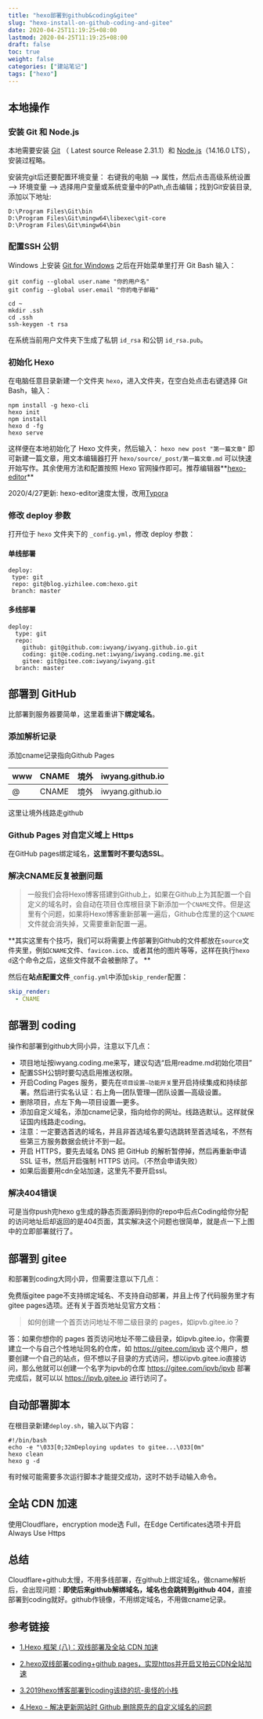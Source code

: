 ```yaml
---
title: "hexo部署到github&coding&gitee"
slug: "hexo-install-on-github-coding-and-gitee"
date: 2020-04-25T11:19:25+08:00
lastmod: 2020-04-25T11:19:25+08:00
draft: false
toc: true
weight: false
categories: ["建站笔记"]
tags: ["hexo"]
---
```


## 本地操作

### 安装 Git 和 Node.js

本地需要安装 [Git](https://git-scm.com/) （ Latest source Release  2.31.1）和 [Node.js](https://nodejs.org/en/)（14.16.0 LTS），安装过程略。

安装完git后还要配置环境变量：
右键我的电脑 –> 属性，然后点击高级系统设置 –> 环境变量 –> 选择用户变量或系统变量中的Path,点击编辑；找到Git安装目录,添加以下地址:

```
D:\Program Files\Git\bin
D:\Program Files\Git\mingw64\libexec\git-core
D:\Program Files\Git\mingw64\bin
```

### 配置SSH 公钥

Windows 上安装 [Git for Windows](https://git-for-windows.github.io/) 之后在开始菜单里打开 Git Bash 输入：

```
git config --global user.name "你的用户名"
git config --global user.email "你的电子邮箱"
```

```
cd ~
mkdir .ssh
cd .ssh
ssh-keygen -t rsa
```

在系统当前用户文件夹下生成了私钥 `id_rsa` 和公钥 `id_rsa.pub`。

### 初始化 Hexo

在电脑任意目录新建一个文件夹 `hexo`，进入文件夹，在空白处点击右键选择 Git Bash，输入：

```
npm install -g hexo-cli
hexo init
npm install
hexo d -fg
hexo serve
```

这样便在本地初始化了 Hexo 文件夹，然后输入：
`hexo new post "第一篇文章"`
即可新建一篇文章，用文本编辑器打开 `hexo/source/_post/第一篇文章.md` 可以快速开始写作。其余使用方法和配置按照 Hexo 官网操作即可。推荐编辑器**[hexo-editor](https://github.com/zhuzhuyule/HexoEditor)**

2020/4/27更新: hexo-editor速度太慢，改用[Typora](https://www.typora.io)

### 修改 deploy 参数

打开位于 `hexo` 文件夹下的 `_config.yml`，修改 deploy 参数：

#### 单线部署

```
deploy:
 type: git
 repo: git@blog.yizhilee.com:hexo.git
 branch: master
```

#### 多线部署

```
deploy:
  type: git
  repo:
    github: git@github.com:iwyang/iwyang.github.io.git
    coding: git@e.coding.net:iwyang/iwyang.coding.me.git
    gitee: git@gitee.com:iwyang/iwyang.git
  branch: master
```

## 部署到 GitHub

比部署到服务器要简单，这里着重讲下**绑定域名**。

### 添加解析记录

添加cname记录指向Github Pages 

| www  | CNAME | 境外 | iwyang.github.io |
| ---- | ----- | ---- | ---------------- |
| @    | CNAME | 境外 | iwyang.github.io |

这里让境外线路走github

<!-- more-->

### Github Pages 对自定义域上 Https

在GitHub pages绑定域名，**这里暂时不要勾选SSL**。

### 解决CNAME反复被删问题

> 一般我们会将Hexo博客搭建到Github上，如果在Github上为其配置一个自定义的域名时，会自动在项目仓库根目录下新添加一个`CNAME`文件。但是这里有个问题，如果将Hexo博客重新部署一遍后，Github仓库里的这个`CNAME`文件就会消失掉，又需要重新配置一遍。

**其实这里有个技巧，我们可以将需要上传部署到Github的文件都放在`source`文件夹里，例如`CNAME`文件、`favicon.ico`、或者其他的图片等等，这样在执行`hexo d`这个命令之后，这些文件就不会被删除了。 **

然后在**站点配置文件**`_config.yml`中添加`skip_render`配置：

```yaml
skip_render:
  - CNAME
```

## 部署到 coding

操作和部署到github大同小异，注意以下几点：

+ 项目地址按iwyang.coding.me来写，建议勾选“启用readme.md初始化项目”
+ 配置SSH公钥时要勾选启用推送权限。
+ 开启Coding Pages 服务，要先在`项目设置—功能开关`里开启持续集成和持续部署。然后进行实名认证：右上角—团队管理—团队设置—高级设置。
+ 删除项目，点左下角—项目设置—更多。
+ 添加自定义域名，添加cname记录，指向给你的网址。线路选默认。这样就保证国内线路走coding。
+ 注意：一定要选首选的域名，并且非首选域名要勾选跳转至首选域名，不然有些第三方服务数据会统计不到一起。
+ 开启 HTTPS，要先去域名 DNS 把 GitHub 的解析暂停掉，然后再重新申请 SSL 证书，然后开启强制 HTTPS 访问。（不然会申请失败）
+ 如果后面要用cdn全站加速，这里先不要开启ssl。

### 解决404错误

可是当你push完hexo g生成的静态页面源码到你的repo中后点Coding给你分配的访问地址后却返回的是404页面，其实解决这个问题也很简单，就是点一下上图中的立即部署就行了。

## 部署到 gitee

和部署到coding大同小异，但需要注意以下几点：

免费版gitee page不支持绑定域名、不支持自动部署，并且上传了代码服务里才有gitee pages选项。还有关于首页地址见官方文档：

>如何创建一个首页访问地址不带二级目录的 pages，如ipvb.gitee.io？

答：如果你想你的 pages 首页访问地址不带二级目录，如ipvb.gitee.io，你需要建立一个与自己个性地址同名的仓库，如 https://gitee.com/ipvb 这个用户，想要创建一个自己的站点，但不想以子目录的方式访问，想以ipvb.gitee.io直接访问，那么他就可以创建一个名字为ipvb的仓库 https://gitee.com/ipvb/ipvb 部署完成后，就可以以 https://ipvb.gitee.io 进行访问了。

## 自动部署脚本

在根目录新建`deploy.sh`，输入以下内容：

```
#!/bin/bash
echo -e "\033[0;32mDeploying updates to gitee...\033[0m"
hexo clean
hexo g -d
```

有时候可能需要多次运行脚本才能提交成功，这时不妨手动输入命令。

## 全站 CDN 加速

使用Cloudflare，encryption mode选 Full，在Edge Certificates选项卡开启Always Use Https

## 总结

Cloudflare+github太慢，不用多线部署，在github上绑定域名，做cname解析后，会出现问题：**即使后来github解绑域名，域名也会跳转到github 404**，直接部署到coding就好。github作镜像，不用绑定域名，不用做cname记录。

## 参考链接

+ [1.Hexo 框架 (八)：双线部署及全站 CDN 加速](https://blog.juanertu.com/archives/fde43a3f.html)

+ [2.hexo双线部署coding+github pages，实现https并开启又拍云CDN全站加速](https://blog.csdn.net/qq_41793001/article/details/102995817)

+ [3.2019hexo博客部署到coding该绕的坑-奥怪的小栈](https://aoguai.top/archives/ce8b9c09.html)
+ [4.Hexo - 解决更新网站时 Github 删除原先的自定义域名的问题](https://www.yanyunliang.com/2018/11/21/hexo-problem-with-github-deleting-the-original-custom-domain-name-when-revising-update-site.html)

